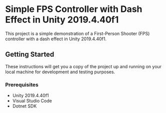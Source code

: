 # Simple FPS Controller with Dash Effect in Unity 2019.4.40f1

This project is a simple demonstration of a First-Person Shooter (FPS) controller with a dash effect in Unity 2019.4.40f1.

## Getting Started

These instructions will get you a copy of the project up and running on your local machine for development and testing purposes.

### Prerequisites

- Unity 2019.4.40f1
- Visual Studio Code
- Dotnet SDK
